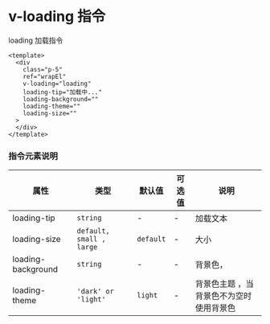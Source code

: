 # v-loading 指令

loading 加载指令

```vue
<template>
  <div
    class="p-5"
    ref="wrapEl"
    v-loading="loading"
    loading-tip="加载中..."
    loading-background=""
    loading-theme=""
    loading-size=""
  >
  </div>
</template>
```

### 指令元素说明

| 属性 | 类型 | 默认值 | 可选值 | 说明 |
| --- | --- | --- | --- | --- |
| loading-tip | `string` | - | - | 加载文本 |
| loading-size | `default, small , large` | `default` | - | 大小 |
| loading-background | `string` | - | - | 背景色， |
| loading- theme | `'dark' or 'light'` | `light` | - | 背景色主题 ，当背景色不为空时使用背景色 |

